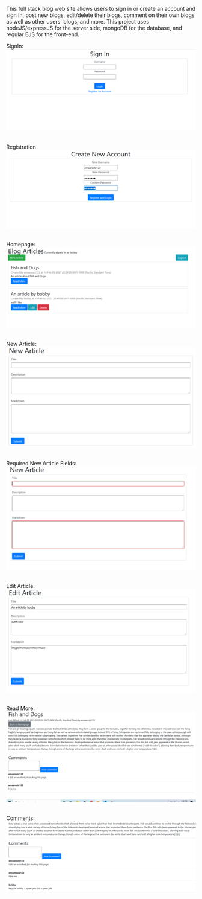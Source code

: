 This full stack blog web site allows users to sign in or create an account and sign in, post new blogs,
edit/delete their blogs, comment on their own blogs as well as other users' blogs, and more. This project
uses nodeJS/expressJS for the server side, mongoDB for the database, and regular EJS for the front-end.

SignIn:
<img src="./Photos/SignIn.PNG"><br><br>

Registration
<img src="./Photos/registration.PNG"><br><br>

Homepage:
<img src="./Photos/homepage.PNG"><br><br>

New Article:
<img src="./Photos/newArticle.PNG"><br><br>

Required New Article Fields:
<img src="./Photos/RequiredFields.PNG"><br><br>

Edit Article:
<img src="./Photos/edit.PNG"><br><br>

Read More:
<img src="./Photos/ReadMore.PNG"><br><br>

Comments:
<img src="./Photos/Comments.PNG"><br><br>

